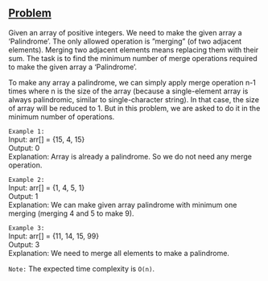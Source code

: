 ## [Problem](https://www.geeksforgeeks.org/find-minimum-number-of-merge-operations-to-make-an-array-palindrome/)

Given an array of positive integers. We need to make the given array a ‘Palindrome’. The only allowed operation is ”merging” (of two adjacent elements). Merging two adjacent elements means replacing them with their sum. The task is to find the minimum number of merge operations required to make the given array a ‘Palindrome’.

To make any array a palindrome, we can simply apply merge operation n-1 times where n is the size of the array (because a single-element array is always palindromic, similar to single-character string). In that case, the size of array will be reduced to 1. But in this problem, we are asked to do it in the minimum number of operations.

`Example 1:`  
Input: arr[] = {15, 4, 15}  
Output: 0  
Explanation: Array is already a palindrome. So we do not need any merge operation.

`Example 2:`  
Input: arr[] = {1, 4, 5, 1}  
Output: 1  
Explanation: We can make given array palindrome with minimum one merging (merging 4 and 5 to make 9).

`Example 3:`  
Input: arr[] = {11, 14, 15, 99}  
Output: 3  
Explanation: We need to merge all elements to make a palindrome.

`Note:` The expected time complexity is `O(n)`.